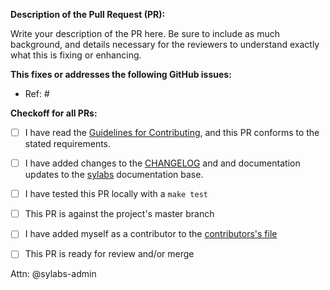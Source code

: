 **Description of the Pull Request (PR):**

Write your description of the PR here. Be sure to include as much background,
and details necessary for the reviewers to understand exactly what this is
fixing or enhancing.


**This fixes or addresses the following GitHub issues:**

- Ref: #


**Checkoff for all PRs:**

- [ ] I have read the [Guidelines for Contributing](https://github.com/sylabs/singularity/blob/master/CONTRIBUTING.md), and this PR conforms to the stated requirements.
- [ ] I have added changes to the [CHANGELOG](https://github.com/sylabs/singularity/blob/development/CHANGELOG.md) and and documentation updates to the [sylabs](https://www.github.com/sylabs/sylabs.github.io) documentation base.
- [ ] I have tested this PR locally with a `make test`
- [ ] This PR is against the project's master branch
- [ ] I have added myself as a contributor to the [contributors's file](https://github.com/sylabs/singularity/blob/master/CONTRIBUTORS.md)
- [ ] This PR is ready for review and/or merge


Attn: @sylabs-admin
